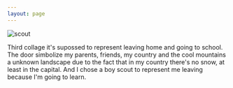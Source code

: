 ```yaml
---
layout: page
---
```

![scout](https://farm8.staticflickr.com/7324/15761484944_c8160531bf_c.jpg)

Third collage it's supossed to represent leaving home and going to school. The door simbolize my parents, friends, my country and the cool mountains a unknown landscape due to the fact that in my country there's no snow, at least in the capital. And I chose a boy scout to represent me leaving because I'm going to learn. 
